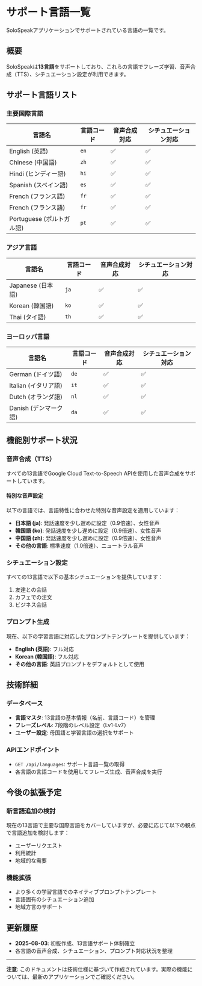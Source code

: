 # サポート言語一覧

SoloSpeakアプリケーションでサポートされている言語の一覧です。

## 概要

SoloSpeakは**13言語**をサポートしており、これらの言語でフレーズ学習、音声合成（TTS）、シチュエーション設定が利用できます。

## サポート言語リスト

### 主要国際言語

| 言語名                    | 言語コード | 音声合成対応 | シチュエーション対応 |
| ------------------------- | ---------- | ------------ | -------------------- |
| English (英語)            | `en`       | ✅           | ✅                   |
| Chinese (中国語)          | `zh`       | ✅           | ✅                   |
| Hindi (ヒンディー語)      | `hi`       | ✅           | ✅                   |
| Spanish (スペイン語)      | `es`       | ✅           | ✅                   |
| French (フランス語)       | `fr`       | ✅           | ✅                   |
| French (フランス語)       | `fr`       | ✅           | ✅                   |
| Portuguese (ポルトガル語) | `pt`       | ✅           | ✅                   |

### アジア言語

| 言語名            | 言語コード | 音声合成対応 | シチュエーション対応 |
| ----------------- | ---------- | ------------ | -------------------- |
| Japanese (日本語) | `ja`       | ✅           | ✅                   |
| Korean (韓国語)   | `ko`       | ✅           | ✅                   |
| Thai (タイ語)     | `th`       | ✅           | ✅                   |

### ヨーロッパ言語

| 言語名                | 言語コード | 音声合成対応 | シチュエーション対応 |
| --------------------- | ---------- | ------------ | -------------------- |
| German (ドイツ語)     | `de`       | ✅           | ✅                   |
| Italian (イタリア語)  | `it`       | ✅           | ✅                   |
| Dutch (オランダ語)    | `nl`       | ✅           | ✅                   |
| Danish (デンマーク語) | `da`       | ✅           | ✅                   |

## 機能別サポート状況

### 音声合成（TTS）

すべての13言語でGoogle Cloud Text-to-Speech APIを使用した音声合成をサポートしています。

#### 特別な音声設定

以下の言語では、言語特性に合わせた特別な音声設定を適用しています：

- **日本語 (ja)**: 発話速度を少し遅めに設定（0.9倍速）、女性音声
- **韓国語 (ko)**: 発話速度を少し遅めに設定（0.9倍速）、女性音声
- **中国語 (zh)**: 発話速度を少し遅めに設定（0.9倍速）、女性音声
- **その他の言語**: 標準速度（1.0倍速）、ニュートラル音声

### シチュエーション設定

すべての13言語で以下の基本シチュエーションを提供しています：

1. 友達との会話
2. カフェでの注文
3. ビジネス会話

### プロンプト生成

現在、以下の学習言語に対応したプロンプトテンプレートを提供しています：

- **English (英語)**: フル対応
- **Korean (韓国語)**: フル対応
- **その他の言語**: 英語プロンプトをデフォルトとして使用

## 技術詳細

### データベース

- **言語マスタ**: 13言語の基本情報（名前、言語コード）を管理
- **フレーズレベル**: 7段階のレベル設定（Lv1-Lv7）
- **ユーザー設定**: 母国語と学習言語の選択をサポート

### APIエンドポイント

- `GET /api/languages`: サポート言語一覧の取得
- 各言語の言語コードを使用してフレーズ生成、音声合成を実行

## 今後の拡張予定

### 新言語追加の検討

現在の13言語で主要な国際言語をカバーしていますが、必要に応じて以下の観点で言語追加を検討します：

- ユーザーリクエスト
- 利用統計
- 地域的な需要

### 機能拡張

- より多くの学習言語でのネイティブプロンプトテンプレート
- 言語固有のシチュエーション追加
- 地域方言のサポート

## 更新履歴

- **2025-08-03**: 初版作成、13言語サポート体制確立
- 各言語の音声合成、シチュエーション、プロンプト対応状況を整理

---

**注意**: このドキュメントは技術仕様に基づいて作成されています。実際の機能については、最新のアプリケーションでご確認ください。
